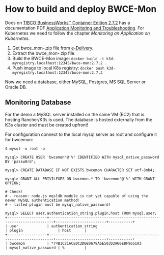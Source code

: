 # How to build and deploy BWCE-Mon

Docs on [TIBCO BusinessWorks™ Container Edition 2.7.2](https://docs.tibco.com/products/tibco-businessworks-container-edition-2-7-2) has a documentation PDF [Application Monitoring and Troubleshooting](https://docs.tibco.com/pub/bwce/2.7.2/doc/pdf/TIB_bwce_2.7.2_application_monitoring_troubleshooting.pdf). For Kubernetes we need to follow the chapter *Monitoring an Application on Kubernetes*.

1. Get bwce_mon-<version>.zip file from [e-Delivery](http://edelivery.tibco.com).
2. Extract the bwce_mon-<version>.zip file.
3. Build the BWCE-Mon image:  `docker build -t k3d-myregistry.localhost:12345/bwce-mon:2.7.2 .`
4. Push image to local K8s registry: `docker push k3d-myregistry.localhost:12345/bwce-mon:2.7.2`

Now we need a database, either MySQL, Postgres, MS SQL Server or Oracle DB.

## Monitoring Database

For the demo a MySQL server installed on the same VM (EC2) that is hosting Rancher/K3s is used.
The database is hosted externally from the K3s cluster and must be created upfront!

For configuration connect to the local mysql server as root and configure it for bwcemon:

```
$ mysql -u root -p

mysql> CREATE USER 'bwcemon'@'%' IDENTIFIED WITH mysql_native_password BY 'passw0rd';

mysql> CREATE DATABASE IF NOT EXISTS bwcemon CHARACTER SET utf-8mb4;

mysql> GRANT ALL PRIVILEGES ON bwcemon.* TO 'bwcemon'@'%' WITH GRANT OPTION;

# Check!
# - reason: node.js mqsldb module is not yet capable of using the newer MySQL authentication method!
# - listed plugin must be mysql_native_password!

mysql> SELECT user,authentication_string,plugin,host FROM mysql.user;
+------------------+------------------------------------------------------------------------+-----------------------+-----------+
| user             | authentication_string                                                  | plugin                | host      |
+------------------+------------------------------------------------------------------------+-----------------------+-----------+
| bwcemon          | *74B1C21ACE0C2D6B0678A5E503D2A60E8F9651A3                              | mysql_native_password | %         |
```

